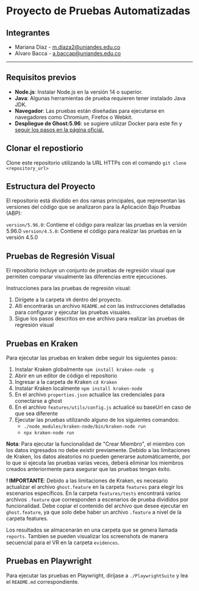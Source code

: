 # Proyecto de Pruebas Automatizadas

## Integrantes
- Mariana Díaz - m.diaza2@uniandes.edu.co
- Alvaro Bacca - a.baccap@uniandes.edu.co
---

## Requisitos previos

- **Node.js**: Instalar Node.js en la versión 14 o superior.
- **Java**: Algunas herramientas de prueba requieren tener instalado Java JDK.
- **Navegador**: Las pruebas están diseñadas para ejecutarse en navegadores como Chromium, Firefox o Webkit.
- **Despliegue de Ghost:5.96**: se sugiere utilizar Docker para este fin y [seguir los pasos en la página oficial.](https://hub.docker.com/_/ghost/)

## Clonar el repostiorio

Clone este repositorio utilizando la URL HTTPs con el comando
`git clone <repository_url>`

## Estructura del Proyecto
El repositorio está dividido en dos ramas principales, que representan las versiones del código que se analizaron para la Aplicación Bajo Pruebas (ABP):

`version/5.96.0`: Contiene el código para realizar las pruebas en la versión 5.96.0
`version/4.5.0`: Contiene el código para realizar las pruebas en la versión 4.5.0

## Pruebas de Regresión Visual
El repositorio incluye un conjunto de pruebas de regresión visual que permiten comparar visualmente las diferencias entre ejecuciones.

Instrucciones para las pruebas de regresión visual:
1. Dirígete a la carpeta `VR` dentro del proyecto.
2. Allí encontrarás un archivo `README.md` con las instrucciones detalladas para configurar y ejecutar las pruebas visuales.
3. Sigue los pasos descritos en ese archivo para realizar las pruebas de regresión visual

## Pruebas en Kraken
Para ejecutar las pruebas en kraken debe seguir los siguientes pasos:

1. Instalar Kraken globalmente `npm install kraken-node -g`
2. Abrir en un editor de código el repositorio
3. Ingresar a la carpeta de Kraken `cd Kraken`
4. Instalar Kraken localmente `npm install kraken-node`
5. En el archivo `properties.json` actualice las credenciales para conectarse a ghost
6. En el archivo `features/utils/config.js` actualicé su baseUrl en caso de que sea diferente
7. Ejecutar las pruebas utilizando alguno de los siguientes comandos:
    - `./node_modules/kraken-node/bin/kraken-node run`
    - `npx kraken-node run`

**Nota**: Para ejecutar la funcionalidad de "Crear Miembro", el miembro con los datos ingresados no debe existir previamente. Debido a las limitaciones de Kraken, los datos aleatorios no pueden generarse automáticamente, por lo que si ejecuta las pruebas varias veces, deberá eliminar los miembros creados anteriormente para asegurar que las pruebas tengan éxito.

**! IMPORTANTE**: Debido a las limitaciones de Kraken, es necesario actualizar el archivo `ghost.feature` en la carpeta `features` para elegir los escenarios específicos. En la carpeta `features/tests` encontrará varios archivos `.feature` que corresponden a escenarios de prueba divididos por funcionalidad. Debe copiar el contenido del archivo que desee ejecutar en `ghost.feature`, ya que solo debe haber un archivo `.feature` a nivel de la carpeta features.

Los resultados se almacenarán en una carpeta que se genera llamada `reports`. Tambien se pueden visualizar los screenshots de manera secuencial para el VR en la carpeta `evidences`.

## Pruebas en Playwright
Para ejecutar las pruebas en Playwright, diríjase a ``./PlaywrightSuite`` y lea el ``README.md`` correspondiente. 
